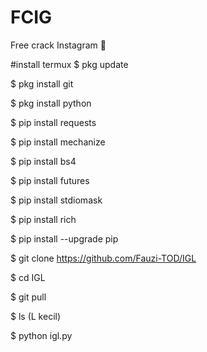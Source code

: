 # FCIG
Free crack Instagram 🤫

#install termux 
$ pkg update

$ pkg install git

$ pkg install python

$ pip install requests

$ pip install mechanize

$ pip install bs4

$ pip install futures

$ pip install stdiomask

$ pip install rich

$ pip install --upgrade pip

$ git clone https://github.com/Fauzi-TOD/IGL

$ cd IGL

$ git pull

$ ls (L kecil)

$ python igl.py
